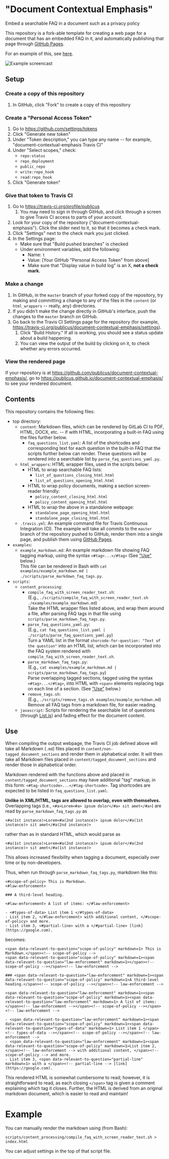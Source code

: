 # "Document Contextual Emphasis"

Embed a searchable FAQ in a document such as a privacy policy 

This repository is a fork-able template for creating a web page for a document that has an embedded FAQ in it, and automatically publishing that page through [GitHub Pages](https://pages.github.com/).

For an example of this, see [here](https://publicus.github.io/document-contextual-emphasis/).

![Example screencast](example-screencast.gif)

## Setup

### Create a copy of this repository

1. In GitHub, click "Fork" to create a copy of this repository

### Create a "Personal Access Token"

1. Go to https://github.com/settings/tokens
1. Click "Generate new token"
1. Under "Token description," you can type any name -- for example, "document-contextual-emphasis Travis CI"
1. Under "Select scopes," check:
	-  `repo:status`
	-  `repo_deployment`
	-  `public_repo`
	-  `write:repo_hook`
	-  `read:repo_hook`
1. Click "Generate token"

### Give that token to Travis CI

1. Go to https://travis-ci.org/profile/publicus
	1. You may need to sign in through GitHub, and click through a screen to give Travis CI access to parts of your account.
1. Look for your copy of the repository ("document-contextual-emphasis"). Click the slider next to it, so that it becomes a check mark.
1. Click "Settings" next to the check mark you just clicked.
1. In the Settings page:
	- Make sure that "Build pushed branches" is checked
	- Under environment variables, add the following:
		- Name: `t`
		- Value: [Your GitHub "Personal Access Token" from above]
		- Make sure that "Display value in build log" is an X, **not a check mark.**

### Make a change

1. In GitHub, in the `master` branch of your forked copy of the repository, try making and committing a change to any of the files in the `content` (or `html_wrappers` -- really, any) directories.
1. If you didn't make the change directly in GitHub's interface, push the changes to the `master` branch on GitHub.
1. Go back to the Travis CI Settings page for the repository (for example, https://travis-ci.org/publicus/document-contextual-emphasis/settings).
	1. Click "Build History." If all is working, you should see a status update about a build happening.
	1. You can view the output of the build by clicking on it, to check whether any errors occurred.

### View the rendered page

If your repository is at https://github.com/publicus/document-contextual-emphasis/, go to https://publicus.github.io/document-contextual-emphasis/ to see your rendered document.

## Contents

This repository contains the following files:

- top directory:
	- `content`: Markdown files, which can be rendered by GitLab CI to PDF, HTML, DOCX, etc. -- if with HTML, incorporating a built-in FAQ using the files further below.
		- `faq_questions_list.yaml`: A list of the shortcodes and corresponding text for each question in the built-in FAQ that the scripts further below can render. These questions will be rendered into a searchable list by `parse_faq_questions_yaml.py`.
	- `html_wrappers`: HTML wrapper files, used in the scripts below:
		- HTML to wrap searchable FAQ lists:
			- `list_of_questions_closing_html.html`
			- `list_of_questions_opening_html.html`
		- HTML to wrap policy documents, making a section screen-reader friendly:
			- `policy_content_closing_html.html`
			- `policy_content_opening_html.html`
		- HTML to wrap the above in a standalone webpage:
			- `standalone_page_opening_html.html`
			- `standalone_page_closing_html.html`
	- `.travis.yml`: An example command file for Travis Continuous Integration (CI). The example will take all commits to the `master` branch of the repository pushed to GitHub, render them into a single page, and publish them using [GitHub Pages](https://pages.github.com/).
- `examples`:
	- `example_markdown.md`: An example markdown file showing FAQ tagging markup, using the syntax `<#tag>...</#tag>` (See ["Use"](#use) below.)  
	This file can be rendered in Bash with `cat examples/example_markdown.md | ./scripts/parse_markdown_faq_tags.py`.
- `scripts`:
	- `content_processing`:
		- `compile_faq_with_screen_reader_text.sh`:  
			(E.g., `./scripts/compile_faq_with_screen_reader_text.sh ./examples/example_markdown.md`)  
			Take the HTML wrapper files listed above, and wrap them around a file, after parsing FAQ tags in that file using `scripts/parse_markdown_faq_tags.py`.
		- `parse_faq_questions_yaml.py`:  
			(E.g., `cat faq_questions_list.yaml | ./scripts/parse_faq_questions_yaml.py`)  
			Turn a YAML list in the format `shorcode-for-question: "Text of the question"` into an HTML list, which can be incorporated into the FAQ system rendered with `compile_faq_with_screen_reader_text.sh`.
		- `parse_markdown_faq_tags.py`:  
			(E.g., `cat examples/example_markdown.md | scripts/parse_markdown_faq_tags.py`)  
			Parse overlapping tagged sections, tagged using the syntax `<#tag>...</#tag>`, into HTML with `<span>` elements replacing tags on each line of a section. (See ["Use"](#use) below.)
		- `remove_tags.sh`:  
	  	  (E.g., `./scripts/remove_tags.sh examples/example_markdown.md`)  
	      Remove all FAQ tags from a markdown file, for easier reading.
	- `javascript`: Scripts for rendering the searchable list of questions (through [List.js](http://listjs.com/)) and fading effect for the document content.

## Use

When compiling the output webpage, the Travis CI job defined above will take all Markdown (`.md`) files placed in `content/non-tagged_document_sections` and render them in alphabetical order. It will then take all Markdown files placed in `content/tagged_document_sections` and render those in alphabetical order.

Markdown rendered with the functions above and placed in `content/tagged_document_sections` may have additional "tag" markup, in this form: `<#tag-shortcode>...</#tag-shortcode>`. Tag shortcodes are expected to be listed in `faq_questions_list.yaml`.

**Unlike in XML/HTML, tags are allowed to overlap, even with themselves.** Overlapping tags (i.e., `<#a>Lorem<#a> ipsum dolor</#a> sit amet</#a>`) are read by `parse_markdown_faq_tags.py` as

```<#a(1st instance)>Lorem<#a(2nd instance)> ipsum dolor</#a(1st instance)> sit amet</#a(2nd instance)>```

rather than as in standard HTML, which would parse as

`<#a(1st instance)>Lorem<#a(2nd instance)> ipsum dolor</#a(2nd instance)> sit amet</#a(1st instance)>`

This allows increased flexibility when tagging a document, especially over time or by non-developers.

Thus, when run through `parse_markdown_faq_tags.py`, markdown like this:

```
<#scope-of-policy> This is Markdown.
<#law-enforcement>

### A third-level heading.

<#law-enforcement> A list of items: </#law-enforcement>

- <#types-of-data> List item 1 </#types-of-data>
- List item 2, </#law-enforcement> with additional content, </#scope-of-policy> and more.
- List item 3, <#partial-line> with a </#partial-line> [link](https://google.com).
```

becomes:

```
<span data-relevant-to-question="scope-of-policy" markdown=1> This is Markdown.</span><!-- scope-of-policy -->
<span data-relevant-to-question="scope-of-policy" markdown=1><span data-relevant-to-question="law-enforcement" markdown=1></span><!-- scope-of-policy --></span><!-- law-enforcement -->

### <span data-relevant-to-question="law-enforcement" markdown=1><span data-relevant-to-question="scope-of-policy" markdown=1>A third-level heading.</span><!-- scope-of-policy --></span><!-- law-enforcement -->

<span data-relevant-to-question="law-enforcement" markdown=1><span data-relevant-to-question="scope-of-policy" markdown=1><span data-relevant-to-question="law-enforcement" markdown=1> A list of items: </span><!-- law-enforcement --></span><!-- scope-of-policy --></span><!-- law-enforcement -->

- <span data-relevant-to-question="law-enforcement" markdown=1><span data-relevant-to-question="scope-of-policy" markdown=1><span data-relevant-to-question="types-of-data" markdown=1> List item 1 </span><!-- types-of-data --></span><!-- scope-of-policy --></span><!-- law-enforcement -->
- <span data-relevant-to-question="law-enforcement" markdown=1><span data-relevant-to-question="scope-of-policy" markdown=1>List item 2, </span><!-- law-enforcement --> with additional content, </span><!-- scope-of-policy --> and more.
- List item 3, <span data-relevant-to-question="partial-line" markdown=1> with a </span><!-- partial-line --> [link](https://google.com).
```

This rendered HTML is somewhat cumbersome to read; however, it is straightforward to read, as each closing `</span>` tag is given a comment explaining which tag it closes. Further, the HTML is derived from an original markdown document, which is easier to read and maintain!

# Example

You can manually render the markdown using (from Bash):

```
scripts/content_processing/compile_faq_with_screen_reader_text.sh > index.html
```

You can adjust settings in the top of that script file.
